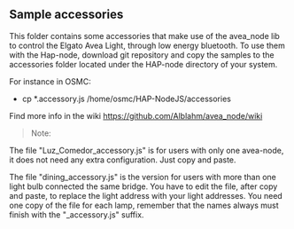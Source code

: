 

## Sample accessories

This folder contains some accessories that make use of the avea_node lib to control the Elgato Avea Light, through low energy bluetooth.
To use them with the Hap-node, download git repository and copy the samples to the accessories folder located under the HAP-node directory of your system.

 For instance in OSMC:
 * cp *.accessory.js /home/osmc/HAP-NodeJS/accessories


 Find more info in the wiki https://github.com/Alblahm/avea_node/wiki


> Note: 

  The file "Luz_Comedor_accessory.js" is for users with only one avea-node, it does not need any extra configuration. Just copy and paste. 

  The file "dining_accessory.js" is the version for users with more than one light bulb connected the same bridge. You have to edit the file, after copy and paste, to replace the light address with your light addresses. You need one copy of the file for each lamp, remember that the names always must finish with the "_accessory.js" suffix.
